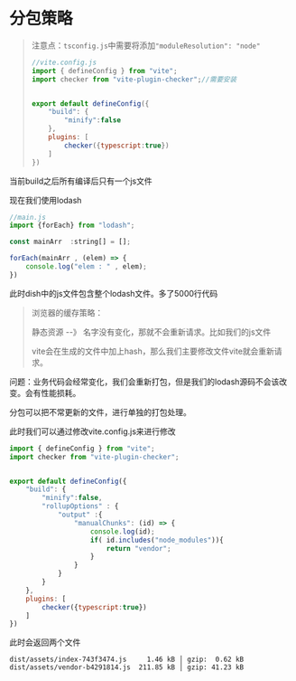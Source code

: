 # 分包策略

> 注意点：`tsconfig.js`中需要将添加`"moduleResolution": "node"`
>
> ```js
> //vite.config.js
> import { defineConfig } from "vite";
> import checker from "vite-plugin-checker";//需要安装
> 
> 
> export default defineConfig({
>     "build": {
>         "minify":false
>     },
>     plugins: [
>         checker({typescript:true})
>     ]
> })
> ```
>
> 

当前build之后所有编译后只有一个js文件

现在我们使用lodash

```js
//main.js
import {forEach} from "lodash";

const mainArr  :string[] = [];

forEach(mainArr , (elem) => {
    console.log("elem : " , elem);
})
```

此时dish中的js文件包含整个lodash文件。多了5000行代码

> 浏览器的缓存策略：
>
> 静态资源 --》 名字没有变化，那就不会重新请求。比如我们的js文件
>
> vite会在生成的文件中加上hash，那么我们主要修改文件vite就会重新请求。

问题：业务代码会经常变化，我们会重新打包，但是我们的lodash源码不会该改变。会有性能损耗。 

分包可以把不常更新的文件，进行单独的打包处理。

此时我们可以通过修改vite.config.js来进行修改

```js
import { defineConfig } from "vite";
import checker from "vite-plugin-checker";


export default defineConfig({
    "build": {
        "minify":false,
        "rollupOptions" : {
            "output" :{
                "manualChunks": (id) => {
                    console.log(id);
                    if( id.includes("node_modules")){
                        return "vendor";
                    }
                }
            }
        }
    },
    plugins: [
        checker({typescript:true})
    ]
})
```

此时会返回两个文件

```
dist/assets/index-743f3474.js     1.46 kB │ gzip:  0.62 kB
dist/assets/vendor-b4291814.js  211.85 kB │ gzip: 41.23 kB
```

